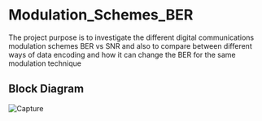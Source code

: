 # Modulation_Schemes_BER
The project purpose is to investigate the different digital communications modulation schemes BER vs SNR
and also to compare between different ways of data encoding and how it can change the BER for the same modulation technique

## Block Diagram

![Capture](https://github.com/Hana-Khater/Modulation_Schemes_BER/assets/137838933/f36009e8-ed00-4f55-a952-5175a7e9fe9c)
